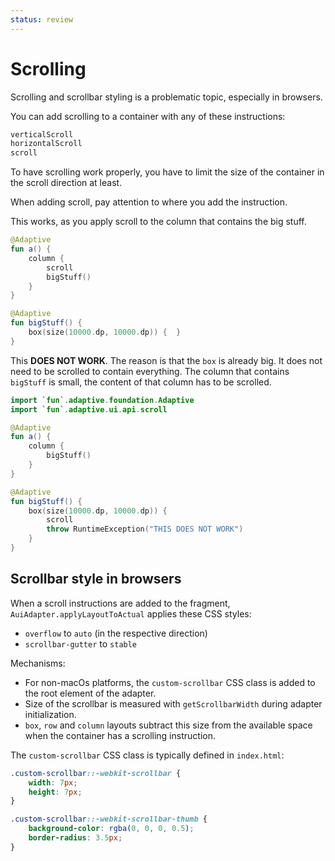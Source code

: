 ```yaml
---
status: review
---
```


# Scrolling

Scrolling and scrollbar styling is a problematic topic, especially in browsers.

You can add scrolling to a container with any of these instructions:

```kotlin
verticalScroll
horizontalScroll
scroll
```

To have scrolling work properly, you have to limit the size of the container in the
scroll direction at least.

When adding scroll, pay attention to where you add the instruction.

This works, as you apply scroll to the column that contains the big stuff.

```kotlin
@Adaptive
fun a() {
    column {
        scroll
        bigStuff()
    }
}

@Adaptive
fun bigStuff() {
    box(size(10000.dp, 10000.dp)) {  }
}
```

This **DOES NOT WORK**. The reason is that the `box` is already big. It does not need
to be scrolled to contain everything. The column that contains `bigStuff` is small,
the content of that column has to be scrolled.

```kotlin
import `fun`.adaptive.foundation.Adaptive
import `fun`.adaptive.ui.api.scroll

@Adaptive
fun a() {
    column {
        bigStuff()
    }
}

@Adaptive 
fun bigStuff() {
    box(size(10000.dp, 10000.dp)) {
        scroll
        throw RuntimeException("THIS DOES NOT WORK")
    }
}
```

## Scrollbar style in browsers

When a scroll instructions are added to the fragment, `AuiAdapter.applyLayoutToActual`
applies these CSS styles:

- `overflow` to `auto` (in the respective direction)
- `scrollbar-gutter` to `stable`

Mechanisms:

- For non-macOs platforms, the `custom-scrollbar` CSS class is added to the root element of the adapter.
- Size of the scrollbar is measured with `getScrollbarWidth` during adapter initialization.
- `box`, `row` and `column` layouts subtract this size from the available space when the container has a scrolling instruction. 

The `custom-scrollbar` CSS class is typically defined in `index.html`:

```css
.custom-scrollbar::-webkit-scrollbar {
    width: 7px;
    height: 7px;
}

.custom-scrollbar::-webkit-scrollbar-thumb {
    background-color: rgba(0, 0, 0, 0.5);
    border-radius: 3.5px;
}
```
